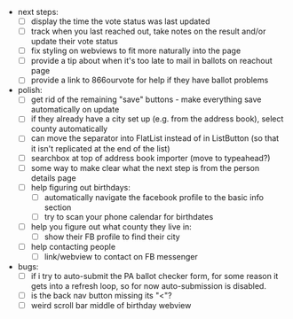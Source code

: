 - next steps:
  - [ ] display the time the vote status was last updated
  - [ ] track when you last reached out, take notes on the result and/or update their vote status
  - [ ] fix styling on webviews to fit more naturally into the page
  - [ ] provide a tip about when it's too late to mail in ballots on reachout page
  - [ ] provide a link to 866ourvote for help if they have ballot problems

- polish:
  - [ ] get rid of the remaining "save" buttons - make everything save automatically on update
  - [ ] if they already have a city set up (e.g. from the address book), select county automatically
  - [ ] can move the separator into FlatList instead of in ListButton (so that it isn't replicated at the end of the list)
  - [ ] searchbox at top of address book importer (move to typeahead?)
  - [ ] some way to make clear what the next step is from the person details page
  - [ ] help figuring out birthdays:
     - [ ] automatically navigate the facebook profile to the basic info section
     - [ ] try to scan your phone calendar for birthdates
  - [ ] help you figure out what county they live in:
     - [ ] show their FB profile to find their city
  - [ ] help contacting people
     - [ ] link/webview to contact on FB messenger

- bugs:
  - [ ] if i try to auto-submit the PA ballot checker form, for some reason it gets into a refresh loop, so for now auto-submission is disabled.
  - [ ] is the back nav button missing its "<"?
  - [ ] weird scroll bar middle of birthday webview